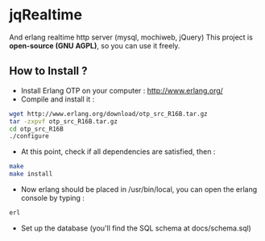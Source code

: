 jqRealtime
==========

And erlang realtime http server (mysql, mochiweb, jQuery)
This project is **open-source (GNU AGPL)**, so you can use it freely.

How to Install ?
------------

- Install Erlang OTP on your computer : http://www.erlang.org/
- Compile and install it :

```bash
wget http://www.erlang.org/download/otp_src_R16B.tar.gz
tar -zxpvf otp_src_R16B.tar.gz
cd otp_src_R16B
./configure
```

- At this point, check if all dependencies are satisfied, then :

```bash
make
make install
```

- Now erlang should be placed in /usr/bin/local, you can open the erlang console by typing :

```bash
erl
```
  
- Set up the database (you'll find the SQL schema at docs/schema.sql)
